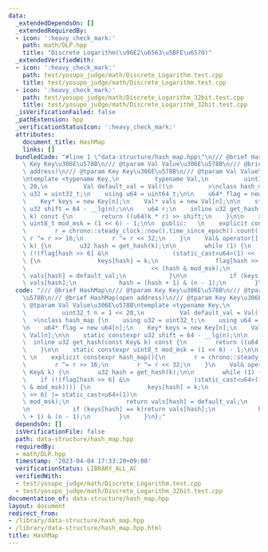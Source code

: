```yaml
---
data:
  _extendedDependsOn: []
  _extendedRequiredBy:
  - icon: ':heavy_check_mark:'
    path: math/DLP.hpp
    title: "Discrete Logarithm(\u96E2\u6563\u5BFE\u6570)"
  _extendedVerifiedWith:
  - icon: ':heavy_check_mark:'
    path: test/yosupo_judge/math/Discrete_Logarithm.test.cpp
    title: test/yosupo_judge/math/Discrete_Logarithm.test.cpp
  - icon: ':heavy_check_mark:'
    path: test/yosupo_judge/math/Discrete_Logarithm_32bit.test.cpp
    title: test/yosupo_judge/math/Discrete_Logarithm_32bit.test.cpp
  _isVerificationFailed: false
  _pathExtension: hpp
  _verificationStatusIcon: ':heavy_check_mark:'
  attributes:
    document_title: HashMap
    links: []
  bundledCode: "#line 1 \"data-structure/hash_map.hpp\"\n/// @brief HashMap\n/// @tparam\
    \ Key Key\u306E\u578B\n/// @tparam Val Value\u306E\u578B\n/// @brief HashMap(open\
    \ address)\n/// @tparam Key Key\u306E\u578B\n/// @tparam Val Value\u306E\u578B\
    \ntemplate <typename Key,\n          typename Val,\n          uint32_t n = 1 <<\
    \ 20,\n          Val default_val = Val()\n          >\nclass hash_map {\n    using\
    \ u32 = uint32_t;\n    using u64 = uint64_t;\n\n    u64* flag = new u64[n];\n\
    \    Key* keys = new Key[n];\n    Val* vals = new Val[n];\n\n    static constexpr\
    \ u32 shift = 64 - __lg(n);\n\n    u64 r;\n    inline u32 get_hash(const Key&\
    \ k) const {\n        return ((u64)k * r) >> shift;\n    }\n\n    static constexpr\
    \ uint8_t mod_msk = (1 << 6) - 1;\n\n  public:   \n    explicit constexpr hash_map(){\n\
    \        r = chrono::steady_clock::now().time_since_epoch().count();\n       \
    \ r ^= r >> 16;\n        r ^= r << 32;\n    }\n    Val& operator[](const Key&\
    \ k) {\n        u32 hash = get_hash(k);\n\n        while (1) {\n            if\
    \ (!(flag[hash >> 6] &\n                  (static_cast<u64>(1) << (hash & mod_msk))))\
    \ {\n                keys[hash] = k;\n                flag[hash >> 6] |= static_cast<u64>(1)\n\
    \                                   << (hash & mod_msk);\n                return\
    \ vals[hash] = default_val;\n            }\n\n            if (keys[hash] == k)return\
    \ vals[hash];\n            hash = (hash + 1) & (n - 1);\n        }\n    }\n};\n"
  code: "/// @brief HashMap\n/// @tparam Key Key\u306E\u578B\n/// @tparam Val Value\u306E\
    \u578B\n/// @brief HashMap(open address)\n/// @tparam Key Key\u306E\u578B\n///\
    \ @tparam Val Value\u306E\u578B\ntemplate <typename Key,\n          typename Val,\n\
    \          uint32_t n = 1 << 20,\n          Val default_val = Val()\n        \
    \  >\nclass hash_map {\n    using u32 = uint32_t;\n    using u64 = uint64_t;\n\
    \n    u64* flag = new u64[n];\n    Key* keys = new Key[n];\n    Val* vals = new\
    \ Val[n];\n\n    static constexpr u32 shift = 64 - __lg(n);\n\n    u64 r;\n  \
    \  inline u32 get_hash(const Key& k) const {\n        return ((u64)k * r) >> shift;\n\
    \    }\n\n    static constexpr uint8_t mod_msk = (1 << 6) - 1;\n\n  public:  \
    \ \n    explicit constexpr hash_map(){\n        r = chrono::steady_clock::now().time_since_epoch().count();\n\
    \        r ^= r >> 16;\n        r ^= r << 32;\n    }\n    Val& operator[](const\
    \ Key& k) {\n        u32 hash = get_hash(k);\n\n        while (1) {\n        \
    \    if (!(flag[hash >> 6] &\n                  (static_cast<u64>(1) << (hash\
    \ & mod_msk)))) {\n                keys[hash] = k;\n                flag[hash\
    \ >> 6] |= static_cast<u64>(1)\n                                   << (hash &\
    \ mod_msk);\n                return vals[hash] = default_val;\n            }\n\
    \n            if (keys[hash] == k)return vals[hash];\n            hash = (hash\
    \ + 1) & (n - 1);\n        }\n    }\n};"
  dependsOn: []
  isVerificationFile: false
  path: data-structure/hash_map.hpp
  requiredBy:
  - math/DLP.hpp
  timestamp: '2023-04-04 17:33:20+09:00'
  verificationStatus: LIBRARY_ALL_AC
  verifiedWith:
  - test/yosupo_judge/math/Discrete_Logarithm.test.cpp
  - test/yosupo_judge/math/Discrete_Logarithm_32bit.test.cpp
documentation_of: data-structure/hash_map.hpp
layout: document
redirect_from:
- /library/data-structure/hash_map.hpp
- /library/data-structure/hash_map.hpp.html
title: HashMap
---
```

